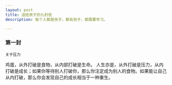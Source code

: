```yaml
---
layout: post
title: 送给孩子的九封信
description: 每个人都是孩子，都有孩子，都需要学习。

---
```


### 第一封 
    关于压力
鸡蛋，从外打破是食物，从内部打破是生命。
人生亦是，从外打破是压力，从内打破是成长；如果你等待别人打破你，那么你注定成为别人的食物。如果能让自己从内打破，那么你会发现自己的成长相当于一种重生。
